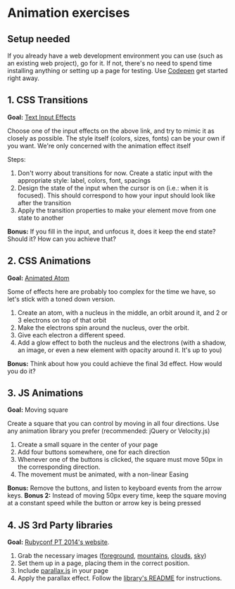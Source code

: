 # Animation exercises

## Setup needed

If you already have a web development environment you can use (such as an existing web project), go for it.
If not, there's no need to spend time installing anything or setting up a page for testing. Use [Codepen](http://codepen.io/pen/) get started right away.

## 1. CSS Transitions

**Goal:** [Text Input Effects](http://tympanus.net/Development/TextInputEffects/)

Choose one of the input effects on the above link, and try to mimic it as closely as possible.
The style itself (colors, sizes, fonts) can be your own if you want. We're only concerned with the animation effect itself

Steps:

1. Don't worry about transitions for now. Create a static input with the appropriate style: label, colors, font, spacings
2. Design the state of the input when the cursor is on (i.e.: when it is focused). This should correspond to how your input should look like after the transition
3. Apply the transition properties to make your element move from one state to another

**Bonus:** If you fill in the input, and unfocus it, does it keep the end state? Should it? How can you achieve that?


## 2. CSS Animations

**Goal:** [Animated Atom](http://codepen.io/naps62/full/MwVRXZ/)

Some of effects here are probably too complex for the time we have, so let's stick with a toned down version.

1. Create an atom, with a nucleus in the middle, an orbit around it, and 2 or 3 electrons on top of that orbit
3. Make the electrons spin around the nucleus, over the orbit.
4. Give each electron a different speed.
2. Add a glow effect to both the nucleus and the electrons (with a shadow, an image, or even a new element with opacity around it. It's up to you)

**Bonus:** Think about how you could achieve the final 3d effect. How would you do it?

## 3. JS Animations

**Goal:** Moving square

Create a square that you can control by moving in all four directions. Use any animation library you prefer (recommended: jQuery or Velocity.js)

1. Create a small square in the center of your page
2. Add four buttons somewhere, one for each direction
3. Whenever one of the buttons is clicked, the square must move 50px in the corresponding direction.
4. The movement must be animated, with a non-linear Easing

**Bonus:** Remove the buttons, and listen to keyboard events from the arrow keys.
**Bonus 2:** Instead of moving 50px every time, keep the square moving at a constant speed while the button or arrow key is being pressed


## 4. JS 3rd Party libraries

**Goal:** [Rubyconf PT 2014's website](http://2014.rubyconf.pt).

1. Grab the necessary images ([foreground](http://2014.rubyconf.pt/images/foreground.svg), [mountains](http://2014.rubyconf.pt/images/mountains.svg), [clouds](http://2014.rubyconf.pt/images/clouds.svg), [sky](http://2014.rubyconf.pt/images/sky.svg))
2. Set them up in a page, placing them in the correct position.
2. Include [parallax.js](https://github.com/wagerfield/parallax) in your page
3. Apply the parallax effect. Follow the [library's README](https://github.com/wagerfield/parallax) for instructions.
